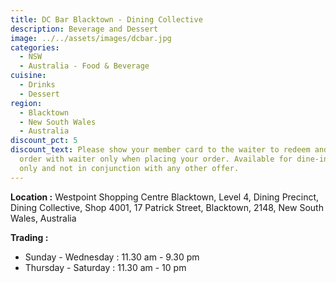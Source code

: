 ```yaml
---
title: DC Bar Blacktown - Dining Collective
description: Beverage and Dessert
image: ../../assets/images/dcbar.jpg
categories:
  - NSW
  - Australia - Food & Beverage
cuisine:
  - Drinks
  - Dessert
region:
  - Blacktown
  - New South Wales
  - Australia
discount_pct: 5
discount_text: Please show your member card to the waiter to redeem and must
  order with waiter only when placing your order. Available for dine-in service
  only and not in conjunction with any other offer.
---
```

**Location :** Westpoint Shopping Centre Blacktown, Level 4, Dining Precinct, Dining Collective, Shop 4001, 17 Patrick Street, Blacktown, 2148, New South Wales, Australia

**Trading :**

* Sunday - Wednesday : 11.30 am - 9.30 pm
* Thursday - Saturday : 11.30 am - 10 pm
